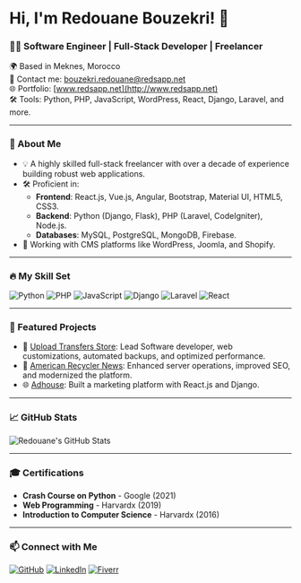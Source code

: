 # Hi, I'm Redouane Bouzekri! 👋

### 👨‍💻 Software Engineer | Full-Stack Developer | Freelancer

🌍 Based in Meknes, Morocco  
📧 Contact me: bouzekri.redouane@redsapp.net  
🌐 Portfolio: [www.redsapp.net](http://www.redsapp.net)  
🛠️ Tools: Python, PHP, JavaScript, WordPress, React, Django, Laravel, and more.

---

### 🚀 About Me

- 💡 A highly skilled full-stack freelancer with over a decade of experience building robust web applications.
- 🛠️ Proficient in:
  - **Frontend**: React.js, Vue.js, Angular, Bootstrap, Material UI, HTML5, CSS3.
  - **Backend**: Python (Django, Flask), PHP (Laravel, CodeIgniter), Node.js.
  - **Databases**: MySQL, PostgreSQL, MongoDB, Firebase.
- 💼 Working with CMS platforms like WordPress, Joomla, and Shopify.

---

### 🔥 My Skill Set

![Python](https://img.shields.io/badge/Python-3776AB?style=for-the-badge&logo=python&logoColor=white)
![PHP](https://img.shields.io/badge/PHP-777BB4?style=for-the-badge&logo=php&logoColor=white)
![JavaScript](https://img.shields.io/badge/JavaScript-F7DF1E?style=for-the-badge&logo=javascript&logoColor=black)
![Django](https://img.shields.io/badge/Django-092E20?style=for-the-badge&logo=django&logoColor=white)
![Laravel](https://img.shields.io/badge/Laravel-FF2D20?style=for-the-badge&logo=laravel&logoColor=white)
![React](https://img.shields.io/badge/React-61DAFB?style=for-the-badge&logo=react&logoColor=black)

---

### 🌟 Featured Projects

- 🛒 [Upload Transfers Store](#): Lead Software developer, web customizations, automated backups, and optimized performance.
- 📰 [American Recycler News](#): Enhanced server operations, improved SEO, and modernized the platform.
- 🌐 [Adhouse](#): Built a marketing platform with React.js and Django.

---

### 📈 GitHub Stats

![Redouane's GitHub Stats](https://github-readme-stats.vercel.app/api?username=slowloris-x&show_icons=true&theme=radical)

---

### 🎓 Certifications
- **Crash Course on Python** - Google (2021)
- **Web Programming** - Harvardx (2019)
- **Introduction to Computer Science** - Harvardx (2016)

---

### 📫 Connect with Me

[![GitHub](https://img.shields.io/badge/GitHub-100000?style=for-the-badge&logo=github&logoColor=white)](https://github.com/slowloris-x)
[![LinkedIn](https://img.shields.io/badge/LinkedIn-0A66C2?style=for-the-badge&logo=linkedin&logoColor=white)](#)
[![Fiverr](https://img.shields.io/badge/Fiverr-1DBF73?style=for-the-badge&logo=fiverr&logoColor=white)](https://www.fiverr.com/missheelena)
